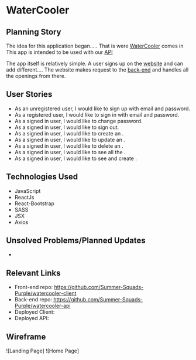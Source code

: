 # WaterCooler

## Planning Story

The idea for this application began..... That is were [WaterCooler](https://github.com/Summer-Squads-Purple/watercooler-client) comes in
This app is intended to be used with our [API](https://github.com/Summer-Squads-Purple/watercooler-api)

The app itself is relatively simple. A user signs up on the [website]() and can add different.... The website makes request to the [back-end]() and handles all the openings from there.

## User Stories

- As an unregistered user, I would like to sign up with email and password.
- As a registered user, I would like to sign in with email and password.
- As a signed in user, I would like to change password.
- As a signed in user, I would like to sign out.
- As a signed in user, I would like to create an .
- As a signed in user, I would like to update an .
- As a signed in user, I would like to delete an .
- As a signed in user, I would like to see all the .
- As a signed in user, I would like to see and create .

## Technologies Used

- JavaScript
- ReactJs
- React-Bootstrap
- SASS
- JSX
- Axios

## Unsolved Problems/Planned Updates

-

## Relevant Links

- Front-end repo: https://github.com/Summer-Squads-Purple/watercooler-client
- Back-end repo: https://github.com/Summer-Squads-Purple/watercooler-api
- Deployed Client:
- Deployed API:

## Wireframe


![Landing Page]
![Home Page]
